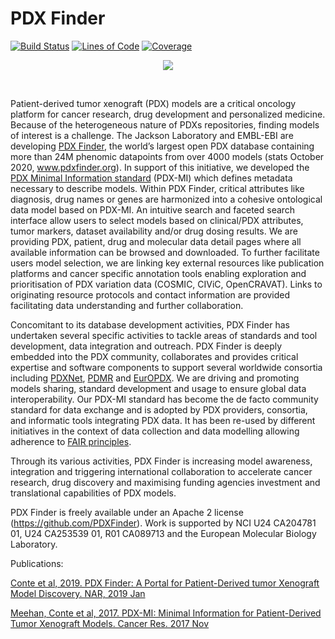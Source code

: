 # PDX Finder

[![Build Status](https://travis-ci.org/PDXFinder/pdxfinder.svg?branch=master)](https://travis-ci.org/PDXFinder/pdxfinder)
[![Lines of Code](https://sonarcloud.io/api/project_badges/measure?branch=master&project=pdxfinder&metric=ncloc)](https://sonarcloud.io/dashboard?id=pdxfinder&branch=dev)
[![Coverage](https://sonarcloud.io/api/project_badges/measure?branch=master&project=pdxfinder&metric=coverage)](https://sonarcloud.io/dashboard?id=pdxfinder&branch=dev)

<p align="center">
  <a href="https://www.pdxfinder.org">
    <img src="images/pdx_finder_logo.png" />
  </a>
</p><br />


Patient-derived tumor xenograft (PDX) models are a critical oncology platform for cancer research, drug development and personalized medicine. Because of the heterogeneous nature of PDXs repositories, finding models of interest is a challenge. The Jackson Laboratory and EMBL-EBI are developing [PDX Finder](https://pubmed.ncbi.nlm.nih.gov/30535239/), the world’s largest open PDX database containing more than 24M phenomic datapoints from over 4000 models (stats October 2020, www.pdxfinder.org). In support of this initiative, we developed the [PDX Minimal Information standard](https://pubmed.ncbi.nlm.nih.gov/29092942/) (PDX-MI) which defines metadata necessary to describe models. Within PDX Finder, critical attributes like diagnosis, drug names or genes are harmonized into a cohesive ontological data model based on PDX-MI. An intuitive search and faceted search interface allow users to select models based on clinical/PDX attributes, tumor markers, dataset availability and/or drug dosing results. We are providing PDX, patient, drug and molecular data detail pages where all available information can be browsed and downloaded. To further facilitate users model selection, we are linking key external resources like publication platforms and cancer specific annotation tools enabling exploration and prioritisation of PDX variation data (COSMIC, CIViC, OpenCRAVAT). Links to originating resource protocols and contact information are provided facilitating data understanding and further collaboration.

 

Concomitant to its database development activities, PDX Finder has undertaken several specific activities to tackle areas of standards and tool development, data integration and outreach. PDX Finder is deeply embedded into the PDX community, collaborates and provides critical expertise and software components to support several worldwide consortia including [PDXNet](https://www.pdxnetwork.org/), [PDMR](https://pdmr.cancer.gov/database/default.htm) and [EurOPDX](https://www.europdx.eu/). We are driving and promoting models sharing, standard development and usage to ensure global data interoperability. Our PDX-MI standard has become the de facto community standard for data exchange and is adopted by PDX providers, consortia, and informatic tools integrating PDX data. It has been re-used by different initiatives in the context of data collection and data modelling allowing adherence to [FAIR principles](https://www.nature.com/articles/sdata201618).

 

Through its various activities, PDX Finder is increasing model awareness, integration and triggering international collaboration to accelerate cancer research, drug discovery and maximising funding agencies investment and translational capabilities of PDX models.

 

PDX Finder is freely available under an Apache 2 license (https://github.com/PDXFinder). Work is supported by NCI U24 CA204781 01, U24 CA253539 01, R01 CA089713 and the European Molecular Biology Laboratory.

Publications:

[Conte et al, 2019. PDX Finder: A Portal for Patient-Derived tumor Xenograft Model Discovery. NAR, 2019 Jan](https://pubmed.ncbi.nlm.nih.gov/30535239/) 

[Meehan, Conte et al, 2017. PDX-MI: Minimal Information for Patient-Derived Tumor Xenograft Models. Cancer Res. 2017 Nov](https://pubmed.ncbi.nlm.nih.gov/29092942/)
